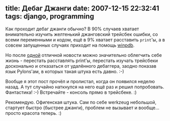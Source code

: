 title: Дебаг Джанги
date: 2007-12-15 22:32:41
tags: django, programming
----


Как проходит дебаг джанги обычно? В 90% случаев хватает внимательно изучить желтенький джанговский трейсбек ошибки, со всеми переменными и кодом, ещё в 9% хватает расставить `print`'ы, а в совсем запущенных случаях приходит на помощь [winpdb][1].

Но после [одной][2] отличной новости можно значительно облегчить себе жизнь - перестать расставлять print'ы, перестать изучать трейсбеки досконально и отказаться от удалённого дебаггера, заодно показав язык Pylons'ам, в которых такая штука есть давно. :-)

Вообще я этот пост прочёл и пролистал, когда он появился неделю назад. А тут случайно наткнулся на него ещё раз и решил попробовать. Фантастика! :-) Встречайте - консоль прямо в трейсбеке. :)

Рекомендую. Офигенская штука. Сам по себе werkzeug небольшой, стартует быстро (быстрее джанги), проблем не вызывает и вообще... просто красота теперь. :)

[1]: http://www.digitalpeers.com/pythondebugger/ "A Platform Independent Python Debugger"
[2]: http://lucumr.pocoo.org/cogitations/2007/12/10/werkzeug-debugged-in-django/ "Werkzeug Debugger in Django"
